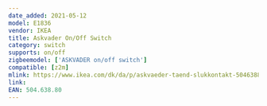 ```yaml
---
date_added: 2021-05-12
model: E1836
vendor: IKEA
title: Askvader On/Off Switch
category: switch
supports: on/off
zigbeemodel: ['ASKVADER on/off switch']
compatible: [z2m]
mlink: https://www.ikea.com/dk/da/p/askvaeder-taend-slukkontakt-50463880/
link: 
EAN: 504.638.80
---
```

